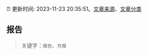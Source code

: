 :alarm_clock: 更新时间: 2023-11-23 20:35:51。[文章来源](/README.md)、[文章分类](/TAGS.md)

## 报告


> 关键字：`报告`、`月报`



